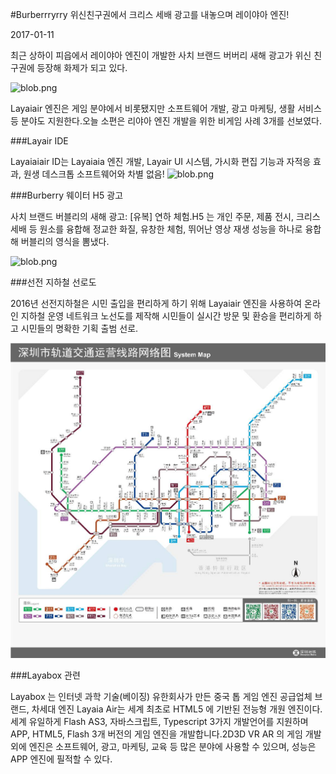 #Burberrryrry 위신친구권에서 크리스 세배 광고를 내놓으며 레이야아 엔진!

2017-01-11

최근 상하이 피읍에서 레이야아 엔진이 개발한 사치 브랜드 버버리 새해 광고가 위신 친구권에 등장해 화제가 되고 있다.

![blob.png](http://www.layabox.com/uploadfile/image/20170118/1484706848678598.png)

Layaiair 엔진은 게임 분야에서 비롯됐지만 소프트웨어 개발, 광고 마케팅, 생활 서비스 등 분야도 지원한다.오늘 소편은 리야아 엔진 개발을 위한 비게임 사례 3개를 선보였다.



###Layair IDE

Layaiaiair ID는 Layaiaia 엔진 개발, Layair UI 시스템, 가시화 편집 기능과 자적응 효과, 원생 데스크톱 소프트웨어와 차별 없음!
![blob.png](http://www.layabox.com/uploadfile/image/20170118/1484706875700356.png)



###Burberry 웨이터 H5 광고

사치 브랜드 버블리의 새해 광고: [유복] 연하 체험.H5 는 개인 주문, 제품 전시, 크리스 세배 등 원소를 융합해 정교한 화질, 유창한 체험, 뛰어난 영상 재생 성능을 하나로 융합해 버블리의 영식을 뽐냈다.

![blob.png](http://www.layabox.com/uploadfile/image/20170118/1484706891362460.png)





###선전 지하철 선로도

2016년 선전지하철은 시민 출입을 편리하게 하기 위해 Layaiair 엔진을 사용하여 온라인 지하철 운영 네트워크 노선도를 제작해 시민들이 실시간 방문 및 환승을 편리하게 하고 시민들의 명확한 기획 출범 선로.

![img](0.jpg)



###Layabox 관련

Layabox 는 인터넷 과학 기술(베이징) 유한회사가 만든 중국 톱 게임 엔진 공급업체 브랜드, 차세대 엔진 Layaia Air는 세계 최초로 HTML5 에 기반된 전능형 개원 엔진이다.세계 유일하게 Flash AS3, 자바스크립트, Typescript 3가지 개발언어를 지원하며 APP, HTML5, Flash 3개 버전의 게임 엔진을 개발합니다.2D3D VR AR 의 게임 개발 외에 엔진은 소프트웨어, 광고, 마케팅, 교육 등 많은 분야에 사용할 수 있으며, 성능은 APP 엔진에 필적할 수 있다.